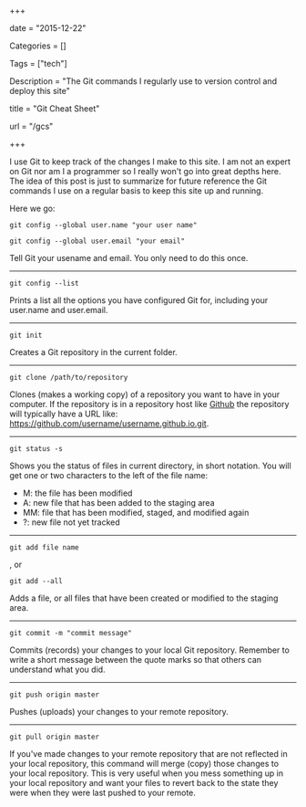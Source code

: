 +++

date = "2015-12-22"

Categories = []

Tags = ["tech"]

Description = "The Git commands I regularly use to version control and deploy this site"

title = "Git Cheat Sheet"

url = "/gcs"

+++



I use Git to keep track of the changes I make to this site. I am not an expert on Git nor am I a programmer so I really won't go into great depths here. The idea of this post is just to summarize for future reference the Git commands I use on a regular basis to keep this site up and running. 

Here we go:

<pre><code>git config --global user.name "your user name"</code></pre>

<pre><code>git config --global user.email "your email"</code></pre>

Tell Git your usename and email. You only need to do this once.

-----

<pre><code>git config --list</code></pre>

Prints a list all the options you have configured Git for, including your user.name and user.email.

-----

<pre><code>git init</code></pre>

Creates a Git repository in the current folder.

-----

<pre><code>git clone /path/to/repository</code></pre>

Clones (makes a working copy) of a repository you want to have in your computer. If the repository is in a repository host like [Github](http://www.github.com) the repository will typically have a URL like: https://github.com/username/username.github.io.git.

-----

<pre><code>git status -s</code></pre>

Shows you the status of files in current directory, in short notation. You will get one or two characters to the left of the file name: 

* M: the file has been modified
* A: new file that has been added to the staging area
* MM: file that has been modified, staged, and modified again
* ?: new file not yet tracked

-----

<pre><code>git add file name</code></pre>, or

<pre><code>git add --all</code></pre>

Adds a file, or all files that have been created or modified to the staging area.

-----

<pre><code>git commit -m "commit message"</code></pre>

Commits (records) your changes to your local Git repository. Remember to write a short message between the quote marks so that others can understand what you did.

-----

<pre><code>git push origin master</code></pre>

Pushes (uploads) your changes to your remote repository.

-----

<pre><code>git pull origin master</code></pre>

If you've made changes to your remote repository that are not reflected in your local repository, this command will merge (copy) those changes to your local repository. This is very useful when you mess something up in your local repository and want your files to revert back to the state they were when they were last pushed to your remote.